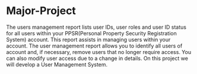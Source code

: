 # Major-Project
The users management report lists user IDs, user roles and user ID status for all users within your PPSR(Personal Property Security Registration System) account. This report assists in managing users within your account. The user management report allows you to identify all  users of  account and, if necessary, remove users that no longer require access. You can also modify user access due to a change in details. On this project we will develop a User Management System.


